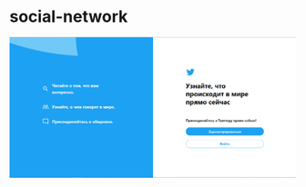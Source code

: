 # social-network
![Структура компонентов](https://github.com/asnazarov/social-network/raw/devn/src/assets/img/Screenshot.png)